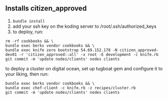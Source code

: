 Installs citizen_approved
---

1. ```bundle install```
2. add your ssh key on the koding server to /root/.ssh/authorized_keys
3. to deploy, run:
```
rm -rf cookbooks && \
bundle exec berks vendor cookbooks && \
bundle exec knife zero bootstrap 54.69.152.178 -N citizen_approved-dev01 -r 'citizen_approved::all' -x root -E development -c knife.rb
git commit -m 'update nodes/clients' nodes clients
```


to deploy a cluster on digital ocean, set up tugboat gem and configure it to your liking, then run:
```rm -rf cookbooks/ && \
bundle exec berks vendor cookbooks && \
bundle exec chef-client -c knife.rb -z recipes/cluster.rb
git commit -m 'update nodes/clients' nodes clients
```
